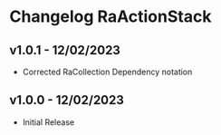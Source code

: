 # Changelog RaActionStack

## v1.0.1 - 12/02/2023
* Corrected RaCollection Dependency notation

## v1.0.0 - 12/02/2023
* Initial Release